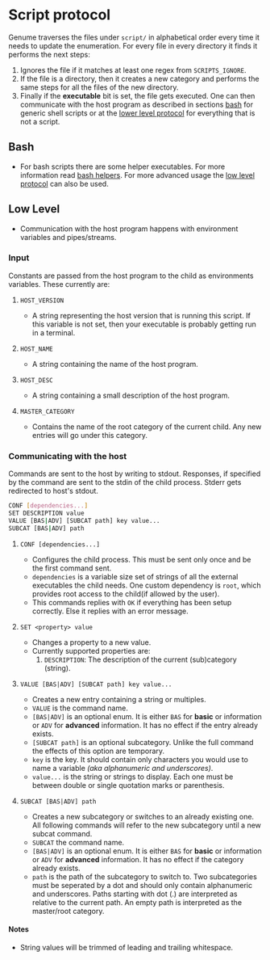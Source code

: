 # Script protocol

Genume traverses the files under `script/` in alphabetical order every time it needs to update the enumeration. For every file in every directory it finds it performs the next steps:

1. Ignores the file if it matches at least one regex from `SCRIPTS_IGNORE`.
2. If the file is a directory, then it creates a new category and performs the same steps for all the files of the new directory.
3. Finally if the **executable** bit is set, the file gets executed. One can then communicate with the host program as described in sections [bash](#bash) for generic shell scripts or at the [lower level protocol](#low-level) for everything that is not a script.

## Bash

- For bash scripts there are some helper executables. For more information read [bash helpers](../bash_helpers/README.md). For more advanced usage the [low level protocol](#low-level) can also be used.

## Low Level

- Communication with the host program happens with environment variables and pipes/streams.

### Input

Constants are passed from the host program to the child as environments variables. These currently are:

1. `HOST_VERSION`
    - A string representing the host version that is running this script. If this variable is not set, then your executable is probably getting run in a terminal.

2. `HOST_NAME`
    - A string containing the name of the host program.

3. `HOST_DESC`
    - A string containing a small description of the host program.

4. `MASTER_CATEGORY`
    - Contains the name of the root category of the current child. Any new entries will go under this category.

### Communicating with the host

Commands are sent to the host by writing to stdout. Responses, if specified by the command are sent to the stdin of the child process. Stderr gets redirected to host's stdout.

```sh
CONF [dependencies...]
SET DESCRIPTION value
VALUE [BAS|ADV] [SUBCAT path] key value...
SUBCAT [BAS|ADV] path
```

1. `CONF [dependencies...]`
    - Configures the child process. This must be sent only once and be the first command sent.
    - `dependencies` is a variable size set of strings of all the external executables the child needs. One custom dependency is `root`, which provides root access to the child(if allowed by the user).
    - This commands replies with `OK` if everything has been setup correctly. Else it replies with an error message.

2. `SET <property> value`
    - Changes a property to a new value.
    - Currently supported properties are:
        1. `DESCRIPTION`: The description of the current (sub)category (string).

3. `VALUE [BAS|ADV] [SUBCAT path] key value...`
    - Creates a new entry containing a string or multiples.
    - `VALUE` is the command name.
    - `[BAS|ADV]` is an optional enum. It is either `BAS` for **basic** or information or `ADV` for **advanced** information. It has no effect if the entry already exists.
    - `[SUBCAT path]` is an optional subcategory. Unlike the full command the effects of this option are temporary.
    - `key` is the key. It should contain only characters you would use to name a variable _(aka alphanumeric and underscores)_.
    - `value...` is the string or strings to display. Each one must be between double or single quotation marks or parenthesis.

4. `SUBCAT [BAS|ADV] path`
    - Creates a new subcategory or switches to an already existing one. All following commands will refer to the new subcategory until a new subcat command.
    - `SUBCAT` the command name.
    - `[BAS|ADV]` is an optional enum. It is either `BAS` for **basic** or information or `ADV` for **advanced** information. It has no effect if the category already exists.
    - `path` is the path of the subcategory to switch to. Two subcategories must be seperated by a dot and should only contain alphanumeric and underscores. Paths starting with dot (.) are interpreted as relative to the current path. An empty path is interpreted as the master/root category.

#### Notes

- String values will be trimmed of leading and trailing whitespace.
